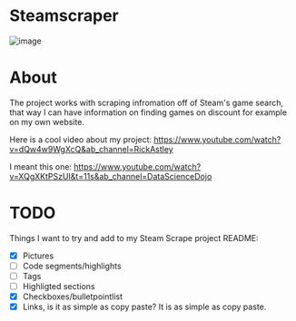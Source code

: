 # Steamscraper

![image](https://github.com/Wilisimple4u/SteamScrape/assets/112163287/5c06ab44-ddbf-44b8-94c6-5c757baada0f)

#

# About

The project works with scraping infromation off of Steam's game search, that way I can have information on finding games on discount for example on my own website.  

Here is a cool video about my project: https://www.youtube.com/watch?v=dQw4w9WgXcQ&ab_channel=RickAstley

I meant this one: https://www.youtube.com/watch?v=XQgXKtPSzUI&t=11s&ab_channel=DataScienceDojo

#

# TODO

Things I want to try and add to my Steam Scrape project README:
- [x] Pictures
- [ ] Code segments/highlights
- [ ] Tags
- [ ] Highligted sections
- [x] Checkboxes/bulletpointlist
- [x] Links, is it as simple as copy paste? It is as simple as copy paste.
